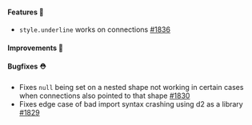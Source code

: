 #### Features 🚀

- `style.underline` works on connections [#1836](https://github.com/terrastruct/d2/pull/1836)

#### Improvements 🧹

#### Bugfixes ⛑️

- Fixes `null` being set on a nested shape not working in certain cases when connections also pointed to that shape [#1830](https://github.com/terrastruct/d2/pull/1830)
- Fixes edge case of bad import syntax crashing using d2 as a library [#1829](https://github.com/terrastruct/d2/pull/1829)
